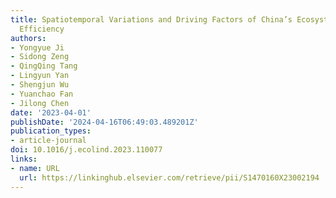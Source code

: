```yaml
---
title: Spatiotemporal Variations and Driving Factors of China’s Ecosystem Water Use
  Efficiency
authors:
- Yongyue Ji
- Sidong Zeng
- QingQing Tang
- Lingyun Yan
- Shengjun Wu
- Yuanchao Fan
- Jilong Chen
date: '2023-04-01'
publishDate: '2024-04-16T06:49:03.489201Z'
publication_types:
- article-journal
doi: 10.1016/j.ecolind.2023.110077
links:
- name: URL
  url: https://linkinghub.elsevier.com/retrieve/pii/S1470160X23002194
---
```


